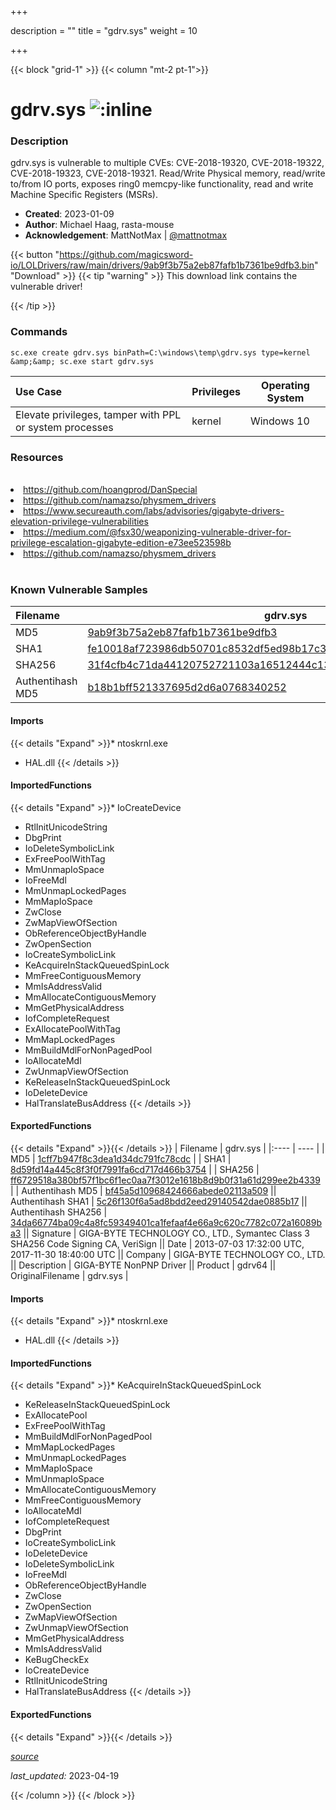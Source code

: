 +++

description = ""
title = "gdrv.sys"
weight = 10

+++


{{< block "grid-1" >}}
{{< column "mt-2 pt-1">}}


# gdrv.sys ![:inline](/images/twitter_verified.png) 


### Description

gdrv.sys is vulnerable to multiple CVEs: CVE-2018-19320, CVE-2018-19322, CVE-2018-19323, CVE-2018-19321. Read/Write Physical memory, read/write to/from IO ports, exposes ring0 memcpy-like functionality,  read and write Machine Specific Registers (MSRs).

- **Created**: 2023-01-09
- **Author**: Michael Haag, rasta-mouse
- **Acknowledgement**: MattNotMax | [@mattnotmax](https://twitter.com/@mattnotmax)

{{< button "https://github.com/magicsword-io/LOLDrivers/raw/main/drivers/9ab9f3b75a2eb87fafb1b7361be9dfb3.bin" "Download" >}}
{{< tip "warning" >}}
This download link contains the vulnerable driver!

{{< /tip >}}

### Commands

```
sc.exe create gdrv.sys binPath=C:\windows\temp\gdrv.sys type=kernel &amp;&amp; sc.exe start gdrv.sys
```

| Use Case | Privileges | Operating System | 
|:---- | ---- | ---- |
| Elevate privileges, tamper with PPL or system processes | kernel | Windows 10 |

### Resources
<br>
<li><a href="https://github.com/hoangprod/DanSpecial">https://github.com/hoangprod/DanSpecial</a></li>
<li><a href="https://github.com/namazso/physmem_drivers">https://github.com/namazso/physmem_drivers</a></li>
<li><a href="https://www.secureauth.com/labs/advisories/gigabyte-drivers-elevation-privilege-vulnerabilities">https://www.secureauth.com/labs/advisories/gigabyte-drivers-elevation-privilege-vulnerabilities</a></li>
<li><a href="https://medium.com/@fsx30/weaponizing-vulnerable-driver-for-privilege-escalation-gigabyte-edition-e73ee523598b">https://medium.com/@fsx30/weaponizing-vulnerable-driver-for-privilege-escalation-gigabyte-edition-e73ee523598b</a></li>
<li><a href="https://github.com/namazso/physmem_drivers">https://github.com/namazso/physmem_drivers</a></li>
<br>

### Known Vulnerable Samples

| Filename | gdrv.sys |
|:---- | ---- | 
| MD5 | <a href="https://www.virustotal.com/gui/file/9ab9f3b75a2eb87fafb1b7361be9dfb3">9ab9f3b75a2eb87fafb1b7361be9dfb3</a> |
| SHA1 | <a href="https://www.virustotal.com/gui/file/fe10018af723986db50701c8532df5ed98b17c39">fe10018af723986db50701c8532df5ed98b17c39</a> |
| SHA256 | <a href="https://www.virustotal.com/gui/file/31f4cfb4c71da44120752721103a16512444c13c2ac2d857a7e6f13cb679b427">31f4cfb4c71da44120752721103a16512444c13c2ac2d857a7e6f13cb679b427</a> |
| Authentihash MD5 | <a href="https://www.virustotal.com/gui/search/authentihash%253Ab18b1bff521337695d2d6a0768340252">b18b1bff521337695d2d6a0768340252</a> || Authentihash SHA1 | <a href="https://www.virustotal.com/gui/search/authentihash%253A0f5034fcf5b34be22a72d2ecc29e348e93b6f00f">0f5034fcf5b34be22a72d2ecc29e348e93b6f00f</a> || Authentihash SHA256 | <a href="https://www.virustotal.com/gui/search/authentihash%253A9c0e80958b907c8df345ec2f8d711acefb4951ee3e6e84892ecd429f5e1f3acb">9c0e80958b907c8df345ec2f8d711acefb4951ee3e6e84892ecd429f5e1f3acb</a> || Signature | Giga-Byte Technology, VeriSign Class 3 Code Signing 2009-2 CA, VeriSign Class 3 Public Primary CA   || Date | 2013-07-03 17:32:00 UTC, 2017-11-30 18:40:00 UTC || Company | Windows (R) Server 2003 DDK provider || Description | GIGABYTE Tools || Product | Windows (R) Server 2003 DDK driver || OriginalFilename | gdrv.sys |
#### Imports
{{< details "Expand" >}}* ntoskrnl.exe
* HAL.dll
{{< /details >}}
#### ImportedFunctions
{{< details "Expand" >}}* IoCreateDevice
* RtlInitUnicodeString
* DbgPrint
* IoDeleteSymbolicLink
* ExFreePoolWithTag
* MmUnmapIoSpace
* IoFreeMdl
* MmUnmapLockedPages
* MmMapIoSpace
* ZwClose
* ZwMapViewOfSection
* ObReferenceObjectByHandle
* ZwOpenSection
* IoCreateSymbolicLink
* KeAcquireInStackQueuedSpinLock
* MmFreeContiguousMemory
* MmIsAddressValid
* MmAllocateContiguousMemory
* MmGetPhysicalAddress
* IofCompleteRequest
* ExAllocatePoolWithTag
* MmMapLockedPages
* MmBuildMdlForNonPagedPool
* IoAllocateMdl
* ZwUnmapViewOfSection
* KeReleaseInStackQueuedSpinLock
* IoDeleteDevice
* HalTranslateBusAddress
{{< /details >}}
#### ExportedFunctions
{{< details "Expand" >}}{{< /details >}}
| Filename | gdrv.sys |
|:---- | ---- | 
| MD5 | <a href="https://www.virustotal.com/gui/file/1cff7b947f8c3dea1d34dc791fc78cdc">1cff7b947f8c3dea1d34dc791fc78cdc</a> |
| SHA1 | <a href="https://www.virustotal.com/gui/file/8d59fd14a445c8f3f0f7991fa6cd717d466b3754">8d59fd14a445c8f3f0f7991fa6cd717d466b3754</a> |
| SHA256 | <a href="https://www.virustotal.com/gui/file/ff6729518a380bf57f1bc6f1ec0aa7f3012e1618b8d9b0f31a61d299ee2b4339">ff6729518a380bf57f1bc6f1ec0aa7f3012e1618b8d9b0f31a61d299ee2b4339</a> |
| Authentihash MD5 | <a href="https://www.virustotal.com/gui/search/authentihash%253Abf45a5d10968424666abede02113a509">bf45a5d10968424666abede02113a509</a> || Authentihash SHA1 | <a href="https://www.virustotal.com/gui/search/authentihash%253A5c26f130f6a5ad8bdd2eed29140542dae0885b17">5c26f130f6a5ad8bdd2eed29140542dae0885b17</a> || Authentihash SHA256 | <a href="https://www.virustotal.com/gui/search/authentihash%253A34da66774ba09c4a8fc59349401ca1fefaaf4e66a9c620c7782c072a16089ba3">34da66774ba09c4a8fc59349401ca1fefaaf4e66a9c620c7782c072a16089ba3</a> || Signature | GIGA-BYTE TECHNOLOGY CO., LTD., Symantec Class 3 SHA256 Code Signing CA, VeriSign   || Date | 2013-07-03 17:32:00 UTC, 2017-11-30 18:40:00 UTC || Company | GIGA-BYTE TECHNOLOGY CO., LTD. || Description | GIGA-BYTE NonPNP Driver || Product | gdrv64 || OriginalFilename | gdrv.sys |
#### Imports
{{< details "Expand" >}}* ntoskrnl.exe
* HAL.dll
{{< /details >}}
#### ImportedFunctions
{{< details "Expand" >}}* KeAcquireInStackQueuedSpinLock
* KeReleaseInStackQueuedSpinLock
* ExAllocatePool
* ExFreePoolWithTag
* MmBuildMdlForNonPagedPool
* MmMapLockedPages
* MmUnmapLockedPages
* MmMapIoSpace
* MmUnmapIoSpace
* MmAllocateContiguousMemory
* MmFreeContiguousMemory
* IoAllocateMdl
* IofCompleteRequest
* DbgPrint
* IoCreateSymbolicLink
* IoDeleteDevice
* IoDeleteSymbolicLink
* IoFreeMdl
* ObReferenceObjectByHandle
* ZwClose
* ZwOpenSection
* ZwMapViewOfSection
* ZwUnmapViewOfSection
* MmGetPhysicalAddress
* MmIsAddressValid
* KeBugCheckEx
* IoCreateDevice
* RtlInitUnicodeString
* HalTranslateBusAddress
{{< /details >}}
#### ExportedFunctions
{{< details "Expand" >}}{{< /details >}}



[*source*](https://github.com/magicsword-io/LOLDrivers/tree/main/yaml/gdrv.yaml)

*last_updated:* 2023-04-19








{{< /column >}}
{{< /block >}}
